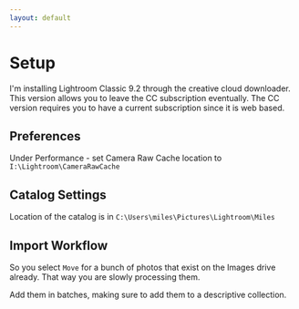 ```yaml
---
layout: default
---
```


# Setup

I'm installing Lightroom Classic 9.2 through the creative cloud downloader. This version allows you to leave the CC subscription eventually. The CC version requires you to have a current subscription since it is web based.

## Preferences

Under Performance - set Camera Raw Cache location to `I:\Lightroom\CameraRawCache`

## Catalog Settings

Location of the catalog is in `C:\Users\miles\Pictures\Lightroom\Miles`

## Import Workflow

So you select `Move` for a bunch of photos that exist on the Images drive already. That way you are slowly processing them.

Add them in batches, making sure to add them to a descriptive collection.

